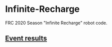 # Infinite-Recharge
FRC 2020 Season "Infinite Recharge" robot code.

## <a href="https://www.thebluealliance.com/team/3354/2020">Event results</a>
